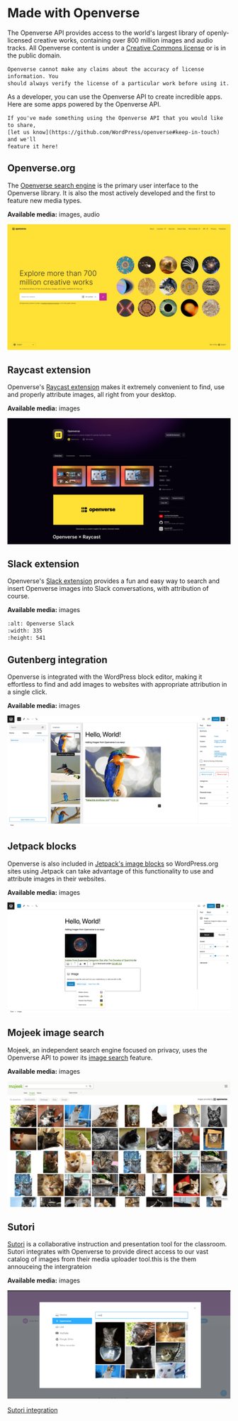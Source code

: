# Made with Openverse

The Openverse API provides access to the world's largest library of
openly-licensed creative works, containing over 800 million images and audio
tracks. All Openverse content is under a
[Creative Commons license](https://creativecommons.org/licenses/) or is in the
public domain.

```{caution}
Openverse cannot make any claims about the accuracy of license information. You
should always verify the license of a particular work before using it.
```

As a developer, you can use the Openverse API to create incredible apps. Here
are some apps powered by the Openverse API.

```{note}
If you've made something using the Openverse API that you would like to share,
[let us know](https://github.com/WordPress/openverse#keep-in-touch) and we'll
feature it here!
```

## Openverse.org

The [Openverse search engine](https://openverse.org) is the primary user
interface to the Openverse library. It is also the most actively developed and
the first to feature new media types.

**Available media:** images, audio

![Openverse.org homepage](/_static/openverse_homepage.png)

## Raycast extension

Openverse's [Raycast extension](https://www.raycast.com/openverse/openverse)
makes it extremely convenient to find, use and properly attribute images, all
right from your desktop.

**Available media:** images

![Raycast extension](/_static/openverse_raycast.png)

## Slack extension

Openverse's
[Slack extension](https://openverse-slack.sarayourfriend.pictures/slack/)
provides a fun and easy way to search and insert Openverse images into Slack
conversations, with attribution of course.

**Available media:** images

```{figure} /_static/openverse_slack.png
:alt: Openverse Slack
:width: 335
:height: 541
```

## Gutenberg integration

Openverse is integrated with the WordPress block editor, making it effortless to
find and add images to websites with appropriate attribution in a single click.

**Available media:** images

![Gutenberg integration](/_static/openverse_gutenberg.png)

## Jetpack blocks

Openverse is also included in
[Jetpack's image blocks](https://jetpack.com/support/openverse-media-library-support/)
so WordPress.org sites using Jetpack can take advantage of this functionality to
use and attribute images in their websites.

**Available media:** images

![Jetpack image blocks](/_static/openverse_jetpack.png)

## Mojeek image search

Mojeek, an independent search engine focused on privacy, uses the Openverse API
to power its [image search](https://www.mojeek.com/images) feature.

**Available media:** images

![Mojeek image search](/_static/openverse_mojeek.png)

## Sutori

[Sutori](https://www.sutori.com/) is a collaborative instruction and
presentation tool for the classroom. Sutori integrates with Openverse to provide
direct access to our vast catalog of images from their media uploader tool.this
is the them annouceing the intergrateion

**Available media:** images

![Mojeek image search](/_static/openverse_sutori.png)

[Sutori integration](https://help.sutori.com/en/articles/6825001-release-notes-may-2022)
